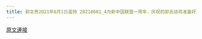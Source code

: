 ```yaml
---
title: 郭文贵2021年6月1日盖特 20210601_4为新中国联盟一周年．庆祝的郭氏烧鸡准备好啦……
---
```


[原文連接](https://gnews.org/ThreadView/53480977)



